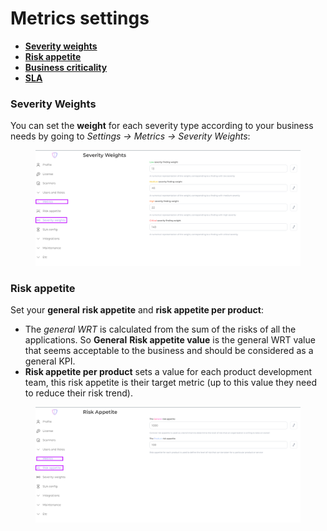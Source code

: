 # Metrics settings

* [**Severity weights**](./#severity-weights)
* [**Risk appetite**](./#risk-appetite)
* [**Business criticality**](./#business-criticality)
* [**SLA**](sla.md)

### Severity Weights

You can set the **weight** for each severity type according to your business needs by going to _Settings -> Metrics -> Severity Weights_:

<figure><img src="../../../../.gitbook/assets/image (1) (1) (1) (1) (1) (1) (1) (1) (1).png" alt=""><figcaption></figcaption></figure>

### Risk appetite

Set your **general** **risk appetite** and **risk appetite  per product**:

* The _general WRT_ is calculated from the sum of the risks of all the applications. So **General** **Risk appetite value** is the general WRT value that seems acceptable to the business and should be considered as a general KPI.
* **Risk appetite per product** sets a value for each product development team, this risk appetite is their target metric (up to this value they need to reduce their risk trend).

<figure><img src="../../../../.gitbook/assets/image (3) (1) (1) (1) (1) (1) (1) (1).png" alt=""><figcaption></figcaption></figure>
